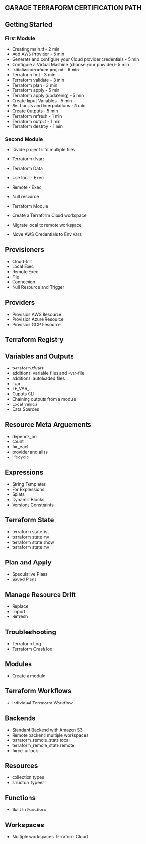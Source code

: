 ## GARAGE TERRAFORM CERTIFICATION PATH

## Getting Started

### First Module ###
- Creating main.tf - 2 min
- Add AWS Provider - 5 min 
- Generate and configure your Cloud provider credentials - 5 min    
- Configure a Virtual Machine (choose your provider)- 5 min 
- Initialize terraform project - 5 min
- Terraform fmt - 3 min
- Terraform validate - 3 min
- Terraform plan - 3 min
- Terraform apply - 5 min 
- Terraform apply (updateing) - 5 min 
- Create Input Variables - 5 min 
- Set Locals and interpolations - 5 min 
- Create Outputs - 5 min
- Terraform refresh - 1 min
- Terraform output - 1 min
- Terraform destroy - 1 min

### Second Module ###
- Divide project into multiple files
- Terraform tfvars
- Terraform Data
- Use local- Exec
- Remote - Exec
- Null resource
- Terraform Module

- Create a Terraform Cloud workspace
- Migrate local to remote workspace
- Move AWS Credentials to Env Vars

## Provisioners

- Cloud-Init
- Local Exec
- Remote Exec
- File
- Connection
- Null Resource and Trigger

## Providers

- Provision AWS Resource
- Provision Azure Resource
- Provision GCP Resource


## Terraform Registry


## Variables and Outputs

- terraform.tfvars
- additional variable files and -var-file
- additional autoloaded files
- -var
- TF_VAR_
- Ouputs CLI
- Chaining outputs from a module
- Local values
- Data Sources

## Resource Meta Arguements

- depends_on
- count
- for_each
- provider and alias
- lifecycle

## Expressions

- String Templates
- For Expressions
- Splats
- Dynamic Blocks
- Versions Constraints

## Terraform State
- terraform state list
- terraform state mv
- terraform state show
- terraform state mv

## Plan and Apply

- Speculative Plans
- Saved Plans

## Manage Resource Drift

- Replace
- Import
- Refresh

## Troubleshooting

- Terraform Log
- Terraform Crash log

## Modules

- Create a module

## Terraform Workflows

- individual Terraform Workflow

## Backends

- Standard Backend with Amazon S3
- Remote backend multiple workspaces
- terraform_remote_state local
- terraform_remote_state remote
- force-unlock

## Resources

- collection types
- structual typeear

## Functions

- Built In Functions

## Workspaces

- Multiple workspaces Terraform Cloud